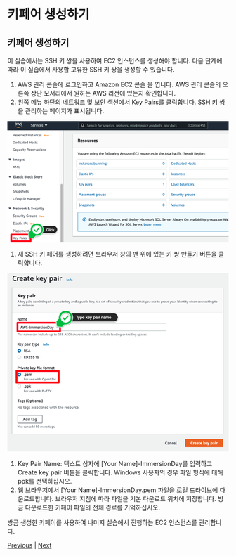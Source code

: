 # 키페어 생성하기

## 키페어 생성하기

이 실습에서는 SSH 키 쌍을 사용하여 EC2 인스턴스를 생성해야 합니다. 다음 단계에 따라 이 실습에서 사용할 고유한 SSH 키 쌍을 생성할 수 있습니다.

1. AWS 관리 콘솔에 로그인하고 Amazon EC2 콘솔 을 엽니다. AWS 관리 콘솔의 오른쪽 상단 모서리에서 원하는 AWS 리전에 있는지 확인합니다.
2. 왼쪽 메뉴 하단의 네트워크 및 보안 섹션에서 Key Pairs를 클릭합니다. SSH 키 쌍을 관리하는 페이지가 표시됩니다.

![](../../../../../images/ec2-lab-01.png)

1. 새 SSH 키 페어를 생성하려면 브라우저 창의 맨 위에 있는 키 쌍 만들기 버튼을 클릭합니다.

![](../../../../../images/ec2-lab-02.png)

1. Key Pair Name: 텍스트 상자에 \[Your Name]-ImmersionDay를 입력하고 Create key pair 버튼을 클릭합니다. Windows 사용자의 경우 파일 형식에 대해 ppk를 선택하십시오.
2. 웹 브라우저에서 \[Your Name]-ImmersionDay.pem 파일을 로컬 드라이브에 다운로드합니다. 브라우저 지침에 따라 파일을 기본 다운로드 위치에 저장합니다. 방금 다운로드한 키페어 파일의 전체 경로를 기억하십시오.

방금 생성한 키페어를 사용하여 나머지 실습에서 진행하는 EC2 인스턴스를 관리합니다.

[Previous](../) | [Next](2-ec2.md)
